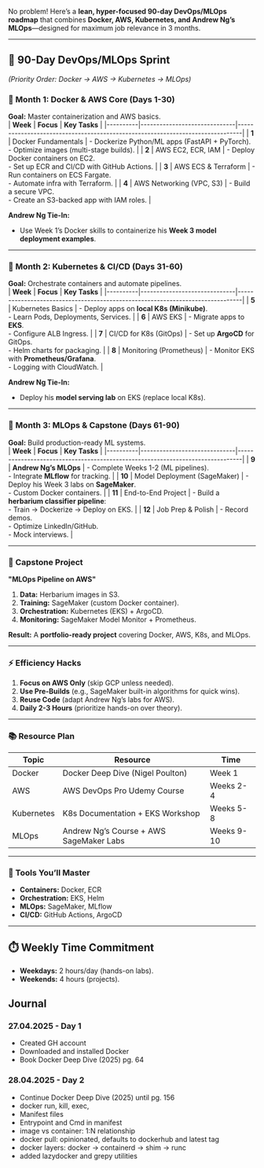 No problem! Here’s a **lean, hyper-focused 90-day DevOps/MLOps roadmap** that combines **Docker, AWS, Kubernetes, and Andrew Ng’s MLOps**—designed for maximum job relevance in 3 months.  

---

## **🚀 90-Day DevOps/MLOps Sprint**  
*(Priority Order: Docker → AWS → Kubernetes → MLOps)*  

### **📌 Month 1: Docker & AWS Core (Days 1-30)**  
**Goal:** Master containerization and AWS basics.  
| **Week** | **Focus**                    | **Key Tasks**                                                                 |
|----------|------------------------------|-------------------------------------------------------------------------------|
| **1**    | Docker Fundamentals          | - Dockerize Python/ML apps (FastAPI + PyTorch). <br>- Optimize images (multi-stage builds). |
| **2**    | AWS EC2, ECR, IAM            | - Deploy Docker containers on EC2. <br>- Set up ECR and CI/CD with GitHub Actions. |
| **3**    | AWS ECS & Terraform          | - Run containers on ECS Fargate. <br>- Automate infra with Terraform.          |
| **4**    | AWS Networking (VPC, S3)     | - Build a secure VPC. <br>- Create an S3-backed app with IAM roles.            |

**Andrew Ng Tie-In:**  
- Use Week 1’s Docker skills to containerize his **Week 3 model deployment examples**.  

---

### **📌 Month 2: Kubernetes & CI/CD (Days 31-60)**  
**Goal:** Orchestrate containers and automate pipelines.  
| **Week** | **Focus**                    | **Key Tasks**                                                                 |
|----------|------------------------------|-------------------------------------------------------------------------------|
| **5**    | Kubernetes Basics            | - Deploy apps on **local K8s (Minikube)**. <br>- Learn Pods, Deployments, Services. |
| **6**    | AWS EKS                      | - Migrate apps to **EKS**. <br>- Configure ALB Ingress.                        |
| **7**    | CI/CD for K8s (GitOps)       | - Set up **ArgoCD** for GitOps. <br>- Helm charts for packaging.               |
| **8**    | Monitoring (Prometheus)      | - Monitor EKS with **Prometheus/Grafana**. <br>- Logging with CloudWatch.     |

**Andrew Ng Tie-In:**  
- Deploy his **model serving lab** on EKS (replace local K8s).  

---

### **📌 Month 3: MLOps & Capstone (Days 61-90)**  
**Goal:** Build production-ready ML systems.  
| **Week** | **Focus**                    | **Key Tasks**                                                                 |
|----------|------------------------------|-------------------------------------------------------------------------------|
| **9**    | **Andrew Ng’s MLOps**        | - Complete Weeks 1-2 (ML pipelines). <br>- Integrate **MLflow** for tracking. |
| **10**   | Model Deployment (SageMaker) | - Deploy his Week 3 labs on **SageMaker**. <br>- Custom Docker containers.    |
| **11**   | End-to-End Project           | - Build a **herbarium classifier pipeline**: <br>  - Train → Dockerize → Deploy on EKS. |
| **12**   | Job Prep & Polish            | - Record demos. <br>- Optimize LinkedIn/GitHub. <br>- Mock interviews.        |

---

### **🎯 Capstone Project**  
**"MLOps Pipeline on AWS"**  
1. **Data:** Herbarium images in S3.  
2. **Training:** SageMaker (custom Docker container).  
3. **Orchestration:** Kubernetes (EKS) + ArgoCD.  
4. **Monitoring:** SageMaker Model Monitor + Prometheus.  

**Result:** A **portfolio-ready project** covering Docker, AWS, K8s, and MLOps.  

---

### **⚡ Efficiency Hacks**  
1. **Focus on AWS Only** (skip GCP unless needed).  
2. **Use Pre-Builds** (e.g., SageMaker built-in algorithms for quick wins).  
3. **Reuse Code** (adapt Andrew Ng’s labs for AWS).  
4. **Daily 2-3 Hours** (prioritize hands-on over theory).  

---

### **📚 Resource Plan**  
| **Topic**       | **Resource**                                  | **Time**  |  
|-----------------|-----------------------------------------------|-----------|  
| Docker          | Docker Deep Dive (Nigel Poulton)              | Week 1    |  
| AWS             | AWS DevOps Pro Udemy Course                   | Weeks 2-4 |  
| Kubernetes      | K8s Documentation + EKS Workshop              | Weeks 5-8 |  
| MLOps           | Andrew Ng’s Course + AWS SageMaker Labs       | Weeks 9-10|  

---

### **🔧 Tools You’ll Master**  
- **Containers:** Docker, ECR  
- **Orchestration:** EKS, Helm  
- **MLOps:** SageMaker, MLflow  
- **CI/CD:** GitHub Actions, ArgoCD  

---

## **⏱️ Weekly Time Commitment**  
- **Weekdays:** 2 hours/day (hands-on labs).  
- **Weekends:** 4 hours (projects).  


## Journal
### 27.04.2025 - Day 1
- Created GH account
- Downloaded and installed Docker
- Book Docker Deep Dive (2025) pg. 64
### 28.04.2025 - Day 2
- Continue Docker Deep Dive (2025) until pg. 156
- docker run, kill, exec, 
- Manifest files
- Entrypoint and Cmd in manifest
- image vs container: 1:N relationship
- docker pull: opinionated, defaults to dockerhub and latest tag
- docker layers: docker -> containerd -> shim -> runc
- added lazydocker and grepy utilities

